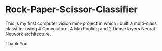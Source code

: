 # Rock-Paper-Scissor-Classifier
This is my first computer vision mini-project in which i built a multi-class classifier using 4 Convolution, 4 MaxPooling and 2 Dense layers Neural Network architecture.

Thank You

